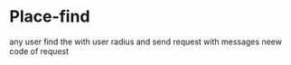# Place-find
any user find the with user radius and send request with messages
neew  code of request
